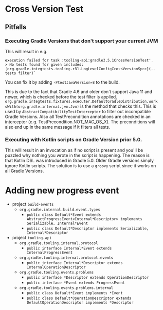 # Cross Version Test

## Pitfalls

###  Executing Gradle Versions that don't support your current JVM

This will result in e.g. 

    execution failed for task :tooling-api:gradle3.5.1CrossVersionTest'.
    > No tests found for given includes: [org.gradle.integtests.tooling.r81.LogLevelConfigCrossVersionSpec](--tests filter)`

You can fix it by adding `-PtestJavaVersion=8` to the build.

This is due to the fact that Gradle 4.6 and older don't support Java 11 and newer, which is checked before the test filter is applied.
`org.gradle.integtests.fixtures.executer.DefaultGradleDistribution.worksWith(org.gradle.internal.jvm.Jvm)` is the method that checks this.
This is used by `AbstractCompatibilityTestInterceptor` to filter out incompatible Gradle Versions.
Also all TestPrecondition annotations are checked in an interceptor (e.g. TestPrecondition.NOT_MAC_OS_X). 
The preconditions will also end up in the same message if it filters all tests.

### Executing with Kotlin scripts on Gradle Version prior 5.0.
    
This will result in an invocation as if no script is present and you'll be puzzled why nothing you wrote in the script is happening.
The reason is that Kotlin DSL was introduced in Gradle 5.0. Older Gradle versions simply ignore Kotlin scripts.
The solution is to use a `groovy` script since it works on all Gradle Versions. 


# Adding new progress event

* project `build-events`
  * `org.gradle.internal.build.event.types` 
     * `public class Default*Event extends AbstractProgressEvent<Internal*Descriptor> implements Serializable, Internal*Event`
     * `public class Default*Descriptor implements Serializable, Internal*Descriptor`
* project `tooling-api`
  * `org.gradle.tooling.internal.protocol`
     * `public interface Internal*Event extends InternalProgressEvent`
  * `org.gradle.tooling.internal.protocol.events`
    * `public interface Internal*Descriptor extends InternalOperationDescriptor`
  * `org.gradle.tooling.events.problems`
    * `public interface *Descriptor extends OperationDescriptor`
    * `public interface *Event extends ProgressEvent`
  * `org.gradle.tooling.events.problems.internal`
    * `public class Default*Event implements *Event`
    * `public class Default*OperationDescriptor extends DefaultOperationDescriptor implements *Descriptor`
